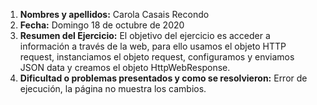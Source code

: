 1. **Nombres y apellidos:** Carola Casais Recondo
2. **Fecha:** Domingo 18 de octubre de 2020
3. **Resumen del Ejercicio:** El objetivo del ejercicio es acceder a información a través de la web, para ello usamos el objeto HTTP request, instanciamos el
objeto request, configuramos y enviamos JSON data y creamos el objeto HttpWebResponse.
4. **Dificultad o problemas presentados y como se resolvieron:** Error de ejecución, la página no muestra los cambios.
